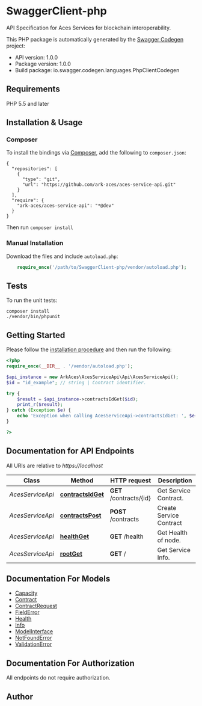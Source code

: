 # SwaggerClient-php
API Specification for Aces Services for blockchain interoperability.

This PHP package is automatically generated by the [Swagger Codegen](https://github.com/swagger-api/swagger-codegen) project:

- API version: 1.0.0
- Package version: 1.0.0
- Build package: io.swagger.codegen.languages.PhpClientCodegen

## Requirements

PHP 5.5 and later

## Installation & Usage
### Composer

To install the bindings via [Composer](http://getcomposer.org/), add the following to `composer.json`:

```
{
  "repositories": [
    {
      "type": "git",
      "url": "https://github.com/ark-aces/aces-service-api.git"
    }
  ],
  "require": {
    "ark-aces/aces-service-api": "*@dev"
  }
}
```

Then run `composer install`

### Manual Installation

Download the files and include `autoload.php`:

```php
    require_once('/path/to/SwaggerClient-php/vendor/autoload.php');
```

## Tests

To run the unit tests:

```
composer install
./vendor/bin/phpunit
```

## Getting Started

Please follow the [installation procedure](#installation--usage) and then run the following:

```php
<?php
require_once(__DIR__ . '/vendor/autoload.php');

$api_instance = new ArkAces\AcesServiceApi\Api\AcesServiceApi();
$id = "id_example"; // string | Contract identifier.

try {
    $result = $api_instance->contractsIdGet($id);
    print_r($result);
} catch (Exception $e) {
    echo 'Exception when calling AcesServiceApi->contractsIdGet: ', $e->getMessage(), PHP_EOL;
}

?>
```

## Documentation for API Endpoints

All URIs are relative to *https://localhost*

Class | Method | HTTP request | Description
------------ | ------------- | ------------- | -------------
*AcesServiceApi* | [**contractsIdGet**](docs/Api/AcesServiceApi.md#contractsidget) | **GET** /contracts/{id} | Get Service Contract.
*AcesServiceApi* | [**contractsPost**](docs/Api/AcesServiceApi.md#contractspost) | **POST** /contracts | Create Service Contract
*AcesServiceApi* | [**healthGet**](docs/Api/AcesServiceApi.md#healthget) | **GET** /health | Get Health of node.
*AcesServiceApi* | [**rootGet**](docs/Api/AcesServiceApi.md#rootget) | **GET** / | Get Service Info.


## Documentation For Models

 - [Capacity](docs/Model/Capacity.md)
 - [Contract](docs/Model/Contract.md)
 - [ContractRequest](docs/Model/ContractRequest.md)
 - [FieldError](docs/Model/FieldError.md)
 - [Health](docs/Model/Health.md)
 - [Info](docs/Model/Info.md)
 - [ModelInterface](docs/Model/ModelInterface.md)
 - [NotFoundError](docs/Model/NotFoundError.md)
 - [ValidationError](docs/Model/ValidationError.md)


## Documentation For Authorization

 All endpoints do not require authorization.


## Author




